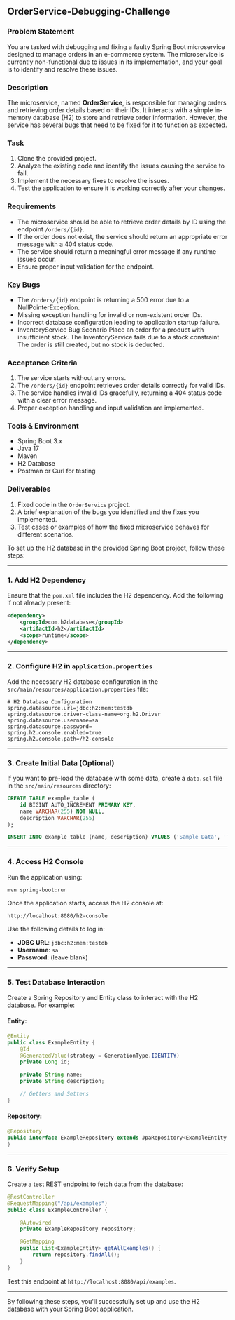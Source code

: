 ## OrderService-Debugging-Challenge

### Problem Statement
You are tasked with debugging and fixing a faulty Spring Boot microservice designed to manage orders in an e-commerce system. The microservice is currently non-functional due to issues in its implementation, and your goal is to identify and resolve these issues.

### Description
The microservice, named **OrderService**, is responsible for managing orders and retrieving order details based on their IDs. It interacts with a simple in-memory database (H2) to store and retrieve order information. However, the service has several bugs that need to be fixed for it to function as expected.

### Task
1. Clone the provided project.
2. Analyze the existing code and identify the issues causing the service to fail.
3. Implement the necessary fixes to resolve the issues.
4. Test the application to ensure it is working correctly after your changes.

### Requirements
- The microservice should be able to retrieve order details by ID using the endpoint `/orders/{id}`.
- If the order does not exist, the service should return an appropriate error message with a 404 status code.
- The service should return a meaningful error message if any runtime issues occur.
- Ensure proper input validation for the endpoint.

### Key Bugs
- The `/orders/{id}` endpoint is returning a 500 error due to a NullPointerException.
- Missing exception handling for invalid or non-existent order IDs.
- Incorrect database configuration leading to application startup failure.
- InventoryService
Bug Scenario
Place an order for a product with insufficient stock.
The InventoryService fails due to a stock constraint.
The order is still created, but no stock is deducted.

### Acceptance Criteria
1. The service starts without any errors.
2. The `/orders/{id}` endpoint retrieves order details correctly for valid IDs.
3. The service handles invalid IDs gracefully, returning a 404 status code with a clear error message.
4. Proper exception handling and input validation are implemented.

### Tools & Environment
- Spring Boot 3.x
- Java 17
- Maven
- H2 Database
- Postman or Curl for testing

### Deliverables
1. Fixed code in the `OrderService` project.
2. A brief explanation of the bugs you identified and the fixes you implemented.
3. Test cases or examples of how the fixed microservice behaves for different scenarios.


To set up the H2 database in the provided Spring Boot project, follow these steps:

---

### **1. Add H2 Dependency**
Ensure that the `pom.xml` file includes the H2 dependency. Add the following if not already present:
```xml
<dependency>
    <groupId>com.h2database</groupId>
    <artifactId>h2</artifactId>
    <scope>runtime</scope>
</dependency>
```

---

### **2. Configure H2 in `application.properties`**
Add the necessary H2 database configuration in the `src/main/resources/application.properties` file:
```properties
# H2 Database Configuration
spring.datasource.url=jdbc:h2:mem:testdb
spring.datasource.driver-class-name=org.h2.Driver
spring.datasource.username=sa
spring.datasource.password=
spring.h2.console.enabled=true
spring.h2.console.path=/h2-console
```

---

### **3. Create Initial Data (Optional)**
If you want to pre-load the database with some data, create a `data.sql` file in the `src/main/resources` directory:
```sql
CREATE TABLE example_table (
    id BIGINT AUTO_INCREMENT PRIMARY KEY,
    name VARCHAR(255) NOT NULL,
    description VARCHAR(255)
);

INSERT INTO example_table (name, description) VALUES ('Sample Data', 'This is a sample entry.');
```

---

### **4. Access H2 Console**
Run the application using:
```bash
mvn spring-boot:run
```
Once the application starts, access the H2 console at:
```
http://localhost:8080/h2-console
```

Use the following details to log in:
- **JDBC URL**: `jdbc:h2:mem:testdb`
- **Username**: `sa`
- **Password**: (leave blank)

---

### **5. Test Database Interaction**
Create a Spring Repository and Entity class to interact with the H2 database. For example:

#### Entity:
```java
@Entity
public class ExampleEntity {
    @Id
    @GeneratedValue(strategy = GenerationType.IDENTITY)
    private Long id;

    private String name;
    private String description;

    // Getters and Setters
}
```

#### Repository:
```java
@Repository
public interface ExampleRepository extends JpaRepository<ExampleEntity, Long> {
}
```

---

### **6. Verify Setup**
Create a test REST endpoint to fetch data from the database:
```java
@RestController
@RequestMapping("/api/examples")
public class ExampleController {

    @Autowired
    private ExampleRepository repository;

    @GetMapping
    public List<ExampleEntity> getAllExamples() {
        return repository.findAll();
    }
}
```
Test this endpoint at `http://localhost:8080/api/examples`.

---

By following these steps, you'll successfully set up and use the H2 database with your Spring Boot application.

